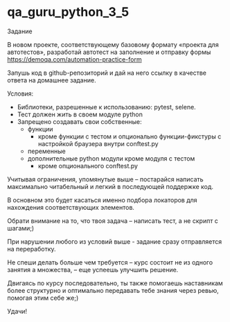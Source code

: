 # qa_guru_python_3_5
Задание

В новом проекте, соответствующему базовому формату «проекта для автотестов», разработай автотест на заполнение и отправку формы https://demoqa.com/automation-practice-form

Запушь код в github-репозиторий и дай на него ссылку в качестве ответа на домашнее задание.

Условия:
- Библиотеки, разрешенные к использованию: pytest, selene.
- Тест должен жить в своем модуле python 
- Запрещено создавать свои собственные:
  - функции
    - кроме функции с тестом и опционально функции-фикстуры с настройкой браузера внутри conftest.py
  - переменные
  - дополнительные python модули кроме модуля с тестом
    - кроме опционального conftest.py

Учитывая ограничения, упомянутые выше – постарайся написать максимально читабельный и легкий в последующей поддержке код. 

В основном это будет касаться именно подбора локаторов для нахождения соответствующих элементов.

Обрати внимание на то, что твоя задача – написать тест, а не скрипт с шагами;) 

При нарушении любого из условий выше - задание сразу отправляется на переработку. 

Не спеши делать больше чем требуется – курс состоит не из одного занятия а множества, – еще успеешь улучшить решение. 

Двигаясь по курсу последовательно, ты также помогаешь наставникам более структурно и оптимально передавать тебе знания через ревью, помогая этим себе же;)

Удачи!
